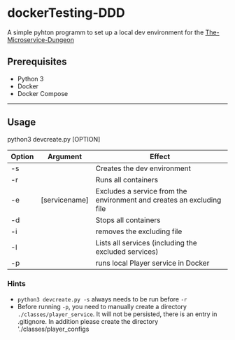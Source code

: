 # dockerTesting-DDD
A simple pyhton programm to set up a local dev environment for the [
The-Microservice-Dungeon](https://github.com/The-Microservice-Dungeon)


## Prerequisites
* Python 3
* Docker
* Docker Compose 


---

## Usage

python3 devcreate.py [OPTION]

|  Option | Argument   |  Effect |
|---|---|---|
|  -s |   | Creates the dev environment  |
| -r  |   | Runs all containers  |
| -e  |  [servicename] | Excludes a service from the environment and creates an excluding file  |
| -d |   | Stops all containers  |
| -i  |   | removes the excluding file  |
| -l  |   | Lists all services (including the excluded services) |
| -p |   | runs local Player service in Docker |

### Hints

* `python3 devcreate.py -s` always needs to be run before `-r`
* Before running `-p`, you need to manually create a directory `./classes/player_service`. It will not be 
persisted, there is an entry in .gitignore. In addition please create the directory './classes/player_configs 
